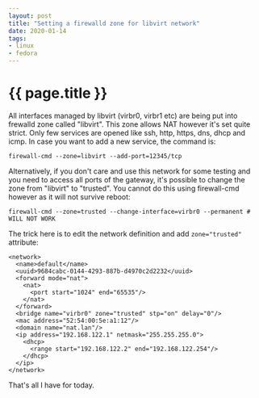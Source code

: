 ```yaml
---
layout: post
title: "Setting a firewalld zone for libvirt network"
date: 2020-01-14
tags:
- linux
- fedora
---
```

{{ page.title }}
================

All interfaces managed by libvirt (virbr0, virbr1 etc) are being put into
frewalld zone called "libvirt". This zone allows NAT however it's set quite
strict. Only few services are opened like ssh, http, https, dns, dhcp and icmp.
In case you want to add a new service, the command is:

    firewall-cmd --zone=libvirt --add-port=12345/tcp

Alternatively, if you don't care and use this network for some testing and you
need to access all ports of the gateway, it's possible to change the zone from
"libvirt" to "trusted". You cannot do this using firewall-cmd however as it
will not survive reboot:

    firewall-cmd --zone=trusted --change-interface=virbr0 --permanent # WILL NOT WORK

The trick here is to edit the network definition and add `zone="trusted"`
attribute:

    <network>
      <name>default</name>
      <uuid>9684cabc-0144-4293-887b-d4970c2d2232</uuid>
      <forward mode="nat">
        <nat>
          <port start="1024" end="65535"/>
        </nat>
      </forward>
      <bridge name="virbr0" zone="trusted" stp="on" delay="0"/>
      <mac address="52:54:00:5e:a1:12"/>
      <domain name="nat.lan"/>
      <ip address="192.168.122.1" netmask="255.255.255.0">
        <dhcp>
          <range start="192.168.122.2" end="192.168.122.254"/>
        </dhcp>
      </ip>
    </network>

That's all I have for today.
